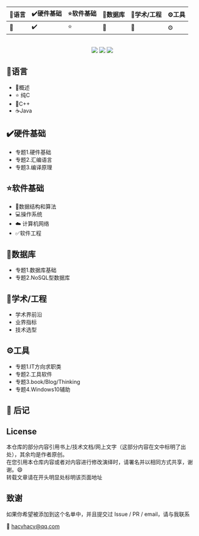 

<br>

| 🚀语言 | ✔️硬件基础 | ⭐️软件基础 | 🎨数据库 | 🔖学术/工程 | ⚙️工具 |
| ----- | --------- | --------- | ------- | ---------- | ----- |
| 🚀     | ✔️         | ⭐️         | 🎨       | 🔖          | ⚙️     |
<br>


<div align="center">
    <a href="https://hacv.gitee.io/"> <img src="https://badgen.net/badge/HACV/%E5%9C%A8%E7%BA%BF%E9%98%85%E8%AF%BB?icon=sourcegraph&color=4ab8a1"></a>
    <a href="https://github.com/HACV/HACV.github.io"> <img src="https://badgen.net/github/stars/HACV/HACV.github.io?icon=github&color=4ab8a1"></a>
    <a href="https://github.com/HACV/HACV.github.io"> <img src="https://badgen.net/github/forks/HACV/HACV.github.io?icon=github&color=4ab8a1"></a>
</div>




## 🚀语言 

- 🔖概述
- ⭐️ 纯C
- 🚀C++
- ☕️Java

## ✔️硬件基础

- 专题1.硬件基础
- 专题2.汇编语言
- 专题3.编译原理

## ⭐️软件基础 

- 🐾数据结构和算法
- 💻操作系统
- ☁️ 计算机网络
- ✅软件工程

## 🎨数据库

- 专题1.数据库基础
- 专题2.NoSQL型数据库

## 🔖学术/工程

- 学术界前沿
- 业界指标
- 技术选型

## ⚙️工具

- 专题1.IT方向求职类
- 专题2.工具软件
- 专题3.book/Blog/Thinking
- 专题4.Windows10辅助



## 📝 后记

## License

本仓库的部分内容引用书上/技术文档/网上文字（这部分内容在文中标明了出处），其余均是作者原创。  
在您引用本仓库内容或者对内容进行修改演绎时，请署名并以相同方式共享，谢谢。:smile:  
转载文章请在开头明显处标明该页面地址      

## 致谢

如果你希望被添加到这个名单中，并且提交过 Issue / PR / email，请与我联系

:email: hacvhacv@qq.com  